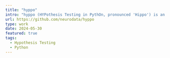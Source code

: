 ```yaml
---
title: "hyppo"
intro: "hyppo (HYPothesis Testing in PythOn, pronounced 'Hippo') is an open-source software package for multivariate hypothesis testing. I also [wrote a paper](/research/hyppo-paper.html) about it."
url: https://github.com/neurodata/hyppo
type: work
date: 2024-05-30
featured: true
tags:
  - Hypothesis Testing
  - Python
---
```


